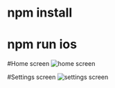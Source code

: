 # npm install
# npm run ios

#Home screen
![home screen](https://github.com/oceankrish76/coronainfo/blob/master/public/img/homscreen.jpg?raw=true)

#Settings screen
![settings screen](https://github.com/oceankrish76/coronainfo/blob/master/public/img/settingsscreen.jpg?raw=true)